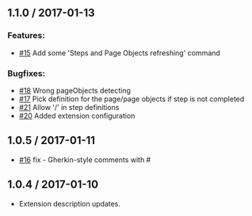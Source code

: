 ## 1.1.0 / 2017-01-13
### Features:
* [#15](https://github.com/alexkrechik/VSCucumberAutoComplete/issues/15) Add some 'Steps and Page Objects refreshing' command
### Bugfixes:
* [#18](https://github.com/alexkrechik/VSCucumberAutoComplete/issues/18) Wrong pageObjects detecting
* [#17](https://github.com/alexkrechik/VSCucumberAutoComplete/issues/17) Pick definition for the page/page objects if step is not completed
* [#21](https://github.com/alexkrechik/VSCucumberAutoComplete/issues/21) Allow '/' in step definitions
* [#20](https://github.com/alexkrechik/VSCucumberAutoComplete/issues/20) Added extension configuration

## 1.0.5 / 2017-01-11
* [#16](https://github.com/alexkrechik/VSCucumberAutoComplete/issues/16) fix - Gherkin-style comments with #

## 1.0.4 / 2017-01-10
* Extension description updates.
